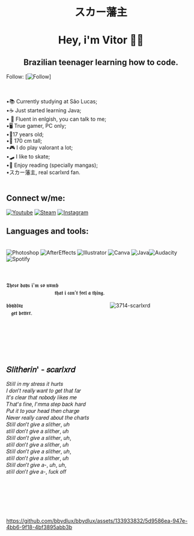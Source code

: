 # <center> スカー藩主

# <center> Hey, i'm Vitor 🥷🏿
## <center> Brazilian teenager learning how to code.


Follow:
[![Follow](https://img.shields.io/github/followers/bbydlux.svg?style=social&label=Follow&maxAge=2592000)]
<br/>
<br/>
<br/>



    
•📚 Currently studying at São Lucas;   
•☕ Just started learning Java;<br/>
   • 💬 Fluent in enlgish, you can talk to me;
    <br/>
    •🖥️ True gamer, PC only;
    <br/>
    •👤17 years old;<br/>
  •📏 170 cm tall;<br/>
  •🎮 I do play valorant a lot;   
  •🛹 I like to skate;<br/>
  •📖 Enjoy reading (specially mangas);<br/>
  •スカー藩主, real scarlxrd fan.
<br/>
<br/>

## Connect w/me: 
[![Youtube](https://img.shields.io/badge/YouTube-FF0000?style=for-the-badge&logo=youtube&logoColor=white)](https://www.youtube.com/channel/UCShSeONE08BE3c2Vw_F2hlA)
[![Steam](https://img.shields.io/badge/Steam-000000?style=for-the-badge&logo=steam&logoColor=white)](https://steamcommunity.com/id/wordaddy/)
[![Instagram](https://img.shields.io/badge/Instagram-E4405F?style=for-the-badge&logo=instagram&logoColor=white)](https://instragram.com/bbydlux)

## Languages and tools:

<div style="display: inline_block"><br/>
<img align="center" alt="Photoshop" src="https://img.shields.io/badge/Adobe%20Photoshop-31A8FF?style=for-the-badge&logo=Adobe%20Photoshop&logoColor=black" />
<img align="center" alt="AfterEffects" src="https://img.shields.io/badge/Adobe%20after%20affects-CF96FD?style=for-the-badge&logo=Adobe%20after%20effects&logoColor=393665" />
<img align="center" alt="Illustrator" src="https://img.shields.io/badge/Adobe%20Illustrator-FF9A00?style=for-the-badge&logo=adobe%20illustrator&logoColor=white" />
<img align="center" alt="Canva" src="https://img.shields.io/badge/Canva-%2300C4CC.svg?&style=for-the-badge&logo=Canva&logoColor=white" />
<img align="center" alt="Java" src="https://img.shields.io/badge/Java-ED8B00?style=for-the-badge&logo=openjdk&logoColor=white" /><img align="center" alt="Audacity" src="https://img.shields.io/badge/Audacity-0000CC?style=for-the-badge&logo=audacity&logoColor=white" /><img align="center" alt="Spotify" src="https://img.shields.io/badge/Spotify-1ED760?&style=for-the-badge&logo=spotify&logoColor=white" />
</div>
<br/>
<br/>
<br/>
𝕿𝖍𝖊𝖘𝖊 𝖉𝖆𝖞𝖘 𝖎'𝖒 𝖘𝖔 𝖓𝖚𝖒𝖇 ㅤㅤㅤㅤㅤㅤㅤㅤㅤㅤㅤㅤㅤㅤㅤㅤㅤㅤㅤㅤㅤㅤㅤㅤㅤㅤㅤㅤㅤㅤㅤㅤㅤㅤㅤㅤㅤㅤ𝖙𝖍𝖆𝖙 𝖎 𝖈𝖆𝖓'𝖙 𝖋𝖊𝖊𝖑 𝖆 𝖙𝖍𝖎𝖓𝖌.

𝖇𝖇𝖞𝖉𝖑𝖚𝖝ㅤㅤㅤㅤㅤㅤㅤㅤㅤㅤㅤㅤㅤㅤㅤㅤㅤㅤ![3714-scarlxrd](https://github.com/bbydlux/bbydlux/assets/133933832/4d86515b-751b-42de-81fa-fa1b2ccb9778) ㅤㅤㅤㅤㅤㅤㅤㅤㅤㅤ𝖌𝖊𝖙 𝖇𝖊𝖙𝖙𝖊𝖗.

<br/>
<br/>
<br/>
<br/>
<br/>

## 𝑆𝑙𝑖𝑡𝘩𝑒𝑟𝑖𝑛' - 𝑠𝑐𝑎𝑟𝑙𝑥𝑟𝑑
𝑆𝑡𝑖𝑙𝑙 𝑖𝑛 𝑚𝑦 𝑠𝑡𝑟𝑒𝑠𝑠 𝑖𝑡 𝘩𝑢𝑟𝑡𝑠
<br/>
𝐼 𝑑𝑜𝑛'𝑡 𝑟𝑒𝑎𝑙𝑙𝑦 𝑤𝑎𝑛𝑡 𝑡𝑜 𝑔𝑒𝑡 𝑡𝘩𝑎𝑡 𝑓𝑎𝑟<br/>
𝐼𝑡'𝑠 𝑐𝑙𝑒𝑎𝑟 𝑡𝘩𝑎𝑡 𝑛𝑜𝑏𝑜𝑑𝑦 𝑙𝑖𝑘𝑒𝑠 𝑚𝑒<br/>
𝑇𝘩𝑎𝑡'𝑠 𝑓𝑖𝑛𝑒, 𝐼'𝑚𝑚𝑎 𝑠𝑡𝑒𝑝 𝑏𝑎𝑐𝑘 𝘩𝑎𝑟𝑑<br/>
𝑃𝑢𝑡 𝑖𝑡 𝑡𝑜 𝑦𝑜𝑢𝑟 𝘩𝑒𝑎𝑑 𝑡𝘩𝑒𝑛 𝑐𝘩𝑎𝑟𝑔𝑒<br/>
𝑁𝑒𝑣𝑒𝑟 𝑟𝑒𝑎𝑙𝑙𝑦 𝑐𝑎𝑟𝑒𝑑 𝑎𝑏𝑜𝑢𝑡 𝑡𝘩𝑒 𝑐𝘩𝑎𝑟𝑡𝑠<br/>
𝑆𝑡𝑖𝑙𝑙 𝑑𝑜𝑛'𝑡 𝑔𝑖𝑣𝑒 𝑎 𝑠𝑙𝑖𝑡𝘩𝑒𝑟, 𝑢𝘩<br/> 𝑠𝑡𝑖𝑙𝑙 𝑑𝑜𝑛'𝑡 𝑔𝑖𝑣𝑒 𝑎 𝑠𝑙𝑖𝑡𝘩𝑒𝑟, 𝑢𝘩<br/>
𝑆𝑡𝑖𝑙𝑙 𝑑𝑜𝑛'𝑡 𝑔𝑖𝑣𝑒 𝑎 𝑠𝑙𝑖𝑡𝘩𝑒𝑟, 𝑢𝘩,<br/> 𝑠𝑡𝑖𝑙𝑙 𝑑𝑜𝑛'𝑡 𝑔𝑖𝑣𝑒 𝑎 𝑠𝑙𝑖𝑡𝘩𝑒𝑟, 𝑢𝘩<br/>
𝑆𝑡𝑖𝑙𝑙 𝑑𝑜𝑛'𝑡 𝑔𝑖𝑣𝑒 𝑎 𝑠𝑙𝑖𝑡𝘩𝑒𝑟, 𝑢𝘩,<br/> 𝑠𝑡𝑖𝑙𝑙 𝑑𝑜𝑛'𝑡 𝑔𝑖𝑣𝑒 𝑎 𝑠𝑙𝑖𝑡𝘩𝑒𝑟, 𝑢𝘩<br/>
𝑆𝑡𝑖𝑙𝑙 𝑑𝑜𝑛'𝑡 𝑔𝑖𝑣𝑒 𝑎-, 𝑢𝘩, 𝑢𝘩,<br/> 𝑠𝑡𝑖𝑙𝑙 𝑑𝑜𝑛'𝑡 𝑔𝑖𝑣𝑒 𝑎-, 𝑓𝑢𝑐𝑘 𝑜𝑓𝑓

<br/>
<br/>
<br/>
<br/>
<br/>
    
    



https://github.com/bbydlux/bbydlux/assets/133933832/5d9586ea-947e-4bb6-9f18-4bf3895abb3b





 
 

  
  
 

